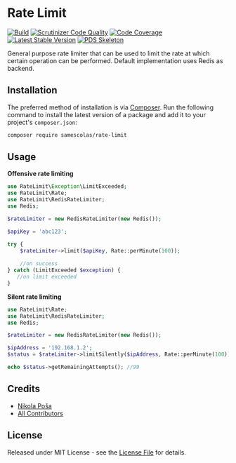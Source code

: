# Rate Limit

[![Build](https://github.com/samescolas/rate-limit/workflows/Build/badge.svg?branch=master)](https://github.com/samescolas/rate-limit/actions)
[![Scrutinizer Code Quality](https://scrutinizer-ci.com/g/samescolas/rate-limit/badges/quality-score.png?b=master)](https://scrutinizer-ci.com/g/samescolas/rate-limit/?branch=master)
[![Code Coverage](https://scrutinizer-ci.com/g/samescolas/rate-limit/badges/coverage.png?b=master)](https://scrutinizer-ci.com/g/samescolas/rate-limit/?branch=master)
[![Latest Stable Version](https://poser.pugx.org/samescolas/rate-limit/v/stable)](https://packagist.org/packages/samescolas/rate-limit)
[![PDS Skeleton](https://img.shields.io/badge/pds-skeleton-blue.svg)](https://github.com/php-pds/skeleton)


General purpose rate limiter that can be used to limit the rate at which certain operation can be performed. Default implementation uses Redis as backend.
 
## Installation

The preferred method of installation is via [Composer](http://getcomposer.org/). Run the following
command to install the latest version of a package and add it to your project's `composer.json`:

```bash
composer require samescolas/rate-limit
```

## Usage

**Offensive rate limiting**

```php
use RateLimit\Exception\LimitExceeded;
use RateLimit\Rate;
use RateLimit\RedisRateLimiter;
use Redis;

$rateLimiter = new RedisRateLimiter(new Redis());

$apiKey = 'abc123';

try {
    $rateLimiter->limit($apiKey, Rate::perMinute(100));
    
    //on success
} catch (LimitExceeded $exception) {
   //on limit exceeded
}
```

**Silent rate limiting**

```php
use RateLimit\Rate;
use RateLimit\RedisRateLimiter;
use Redis;

$rateLimiter = new RedisRateLimiter(new Redis());

$ipAddress = '192.168.1.2';
$status = $rateLimiter->limitSilently($ipAddress, Rate::perMinute(100));

echo $status->getRemainingAttempts(); //99
```

## Credits

- [Nikola Poša][link-author]
- [All Contributors][link-contributors]

## License

Released under MIT License - see the [License File](LICENSE) for details.


[link-author]: https://github.com/samescolas
[link-contributors]: ../../contributors
